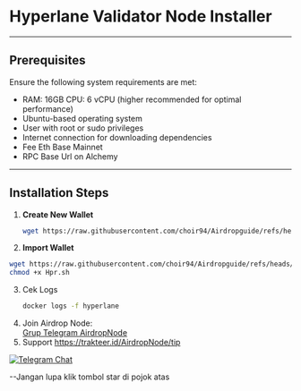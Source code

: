 # Hyperlane Validator Node Installer

---

## Prerequisites
Ensure the following system requirements are met:
- RAM: 16GB CPU: 6 vCPU (higher recommended for optimal performance)
- Ubuntu-based operating system
- User with root or sudo privileges
- Internet connection for downloading dependencies
- Fee Eth Base Mainnet
- RPC Base Url on Alchemy
---

## Installation Steps

1. **Create New Wallet**
   ```bash
   wget https://raw.githubusercontent.com/choir94/Airdropguide/refs/heads/main/Hyperlane.sh && chmod +x Hyperlane.sh && ./Hyperlane.sh
   ```
2. **Import Wallet**
  ```bash
  wget https://raw.githubusercontent.com/choir94/Airdropguide/refs/heads/main/Hpr.sh
chmod +x Hpr.sh
  ```
3. Cek Logs
   ```bash
   docker logs -f hyperlane
   ```
4. Join Airdrop Node:  
[Grup Telegram AirdropNode](https://t.me/airdrop_node)
4. Support
https://trakteer.id/AirdropNode/tip

<p align="left">
<a href="https://t.me/airdrop_node" target="_blank">
    <img alt="Telegram Chat" src="https://img.shields.io/endpoint?color=neon&logo=telegram&label=chat&url=https%3A%2F%2Ftg.sumanjay.workers.dev%2Fairdrop_node">
</a>
</p>

--Jangan lupa klik tombol star di pojok atas
